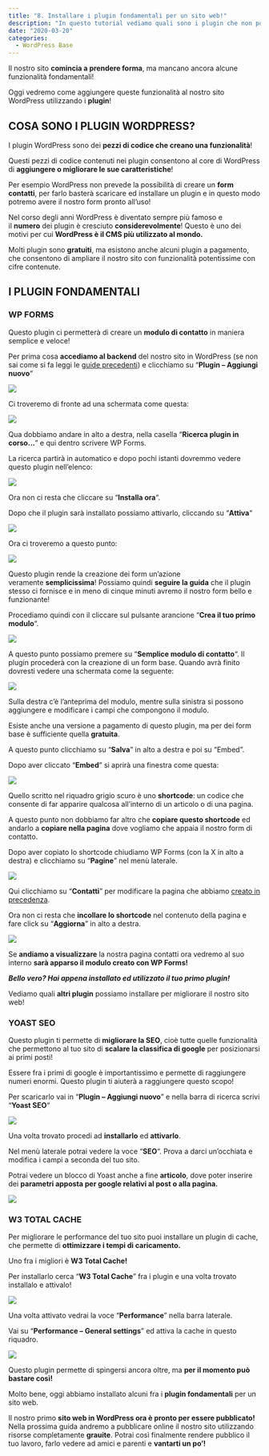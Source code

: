 ```yaml
---
title: "8. Installare i plugin fondamentali per un sito web!"
description: "In questo tutorial vediamo quali sono i plugin che non possono mancare sul tuo Sito WordPress"
date: "2020-03-20"
categories:
  - WordPress Base
---
```


Il nostro sito **comincia a prendere forma**, ma mancano ancora alcune funzionalità fondamentali!

Oggi vedremo come aggiungere queste funzionalità al nostro sito WordPress utilizzando i **plugin**!

## COSA SONO I PLUGIN WORDPRESS?

I plugin WordPress sono dei **pezzi di codice che creano una funzionalità**!

Questi pezzi di codice contenuti nei plugin consentono al core di WordPress di **aggiungere o migliorare le sue caratteristiche**!

Per esempio WordPress non prevede la possibilità di creare un **form contatti**, per farlo basterà scaricare ed installare un plugin e in questo modo potremo avere il nostro form pronto all’uso!

Nel corso degli anni WordPress è diventato sempre più famoso e il **numero** dei plugin è cresciuto **considerevolmente**! Questo è uno dei motivi per cui **WordPress è il CMS più utilizzato al mondo.**

Molti plugin sono **gratuiti**, ma esistono anche alcuni plugin a pagamento, che consentono di ampliare il nostro sito con funzionalità potentissime con cifre contenute.

## I PLUGIN FONDAMENTALI

### WP FORMS

Questo plugin ci permetterà di creare un **modulo di contatto** in maniera semplice e veloce!

Per prima cosa **accediamo al backend** del nostro sito in WordPress (se non sai come si fa leggi le [guide precedenti](/argomento/inizia-qui/)) e clicchiamo su “**Plugin – Aggiungi nuovo**“

![](images/Annotazione-2020-03-31-164744.png)

Ci troveremo di fronte ad una schermata come questa:

![](images/image-1024x528-1.png)

Qua dobbiamo andare in alto a destra, nella casella “**Ricerca plugin in corso…**” e qui dentro scrivere WP Forms.

La ricerca partirà in automatico e dopo pochi istanti dovremmo vedere questo plugin nell’elenco:

![](images/image-1-2.png)

Ora non ci resta che cliccare su “**Installa ora**“.

Dopo che il plugin sarà installato possiamo attivarlo, cliccando su “**Attiva**“

![](images/image-2.png)

Ora ci troveremo a questo punto:

![](images/image-3-1.png)

Questo plugin rende la creazione dei form un’azione veramente **semplicissima**! Possiamo quindi **seguire la guida** che il plugin stesso ci fornisce e in meno di cinque minuti avremo il nostro form bello e funzionante!

Procediamo quindi con il cliccare sul pulsante arancione “**Crea il tuo primo modulo**“.

![](images/image-4-1024x458-1.png)

A questo punto possiamo premere su “**Semplice modulo di contatto**“. Il plugin procederà con la creazione di un form base. Quando avrà finito dovresti vedere una schermata come la seguente:

![](images/image-5-1024x495-1.png)

Sulla destra c’è l’anteprima del modulo, mentre sulla sinistra si possono aggiungere e modificare i campi che compongono il modulo.

Esiste anche una versione a pagamento di questo plugin, ma per dei form base è sufficiente quella **gratuita**.

A questo punto clicchiamo su “**Salva**” in alto a destra e poi su “Embed”.

Dopo aver cliccato “**Embed**” si aprirà una finestra come questa:

![](images/image-6.png)

Quello scritto nel riquadro grigio scuro è uno **shortcode**: un codice che consente di far apparire qualcosa all’interno di un articolo o di una pagina.

A questo punto non dobbiamo far altro che **copiare questo shortcode** ed andarlo a **copiare nella pagina** dove vogliamo che appaia il nostro form di contatto.

Dopo aver copiato lo shortcode chiudiamo WP Forms (con la X in alto a destra) e clicchiamo su “**Pagine**” nel menù laterale.

![](images/Annotazione-2020-03-31-170213-1024x294-1.png)

Qui clicchiamo su “**Contatti**” per modificare la pagina che abbiamo [creato in precedenza](/blog/creiamo-le-pagine-del-nostro-primo-sito-web/).

Ora non ci resta che **incollare lo shortcode** nel contenuto della pagina e fare click su “**Aggiorna**” in alto a destra.

![](images/image-7-1024x458-1.png)

Se **andiamo a visualizzare** la nostra pagina contatti ora vedremo al suo interno **sarà apparso il modulo creato con WP Forms!**

_**Bello vero? Hai appena installato ed utilizzato il tuo primo plugin!**_

Vediamo quali **altri plugin** possiamo installare per migliorare il nostro sito web!

### YOAST SEO

Questo plugin ti permette di **migliorare la SEO**, cioè tutte quelle funzionalità che permettono al tuo sito di **scalare la classifica di google** per posizionarsi ai primi posti!

Essere fra i primi di google è importantissimo e permette di raggiungere numeri enormi. Questo plugin ti aiuterà a raggiungere questo scopo!

Per scaricarlo vai in “**Plugin – Aggiungi nuovo**” e nella barra di ricerca scrivi “**Yoast SEO**“

![](images/image-8-1.png)

Una volta trovato procedi ad **installarlo** ed **attivarlo**.

Nel menù laterale potrai vedere la voce “**SEO**“. Prova a darci un’occhiata e modifica i campi a seconda del tuo sito.

Potrai vedere un blocco di Yoast anche a fine **articolo**, dove poter inserire dei **parametri apposta per google relativi al post o alla pagina.**

![](images/image-9.png)

### W3 TOTAL CACHE

Per migliorare le performance del tuo sito puoi installare un plugin di cache, che permette di **ottimizzare i tempi di caricamento.**

Uno fra i migliori è **W3 Total Cache!**

Per installarlo cerca “**W3 Total Cache**” fra i plugin e una volta trovato installalo e attivalo!

![](images/image-10-1.png)

Una volta attivato vedrai la voce “**Performance**” nella barra laterale.

Vai su “**Performance – General settings**” ed attiva la cache in questo riquadro.

![](images/image-11-1024x188-1.png)

Questo plugin permette di spingersi ancora oltre, ma **per il momento può bastare così!**

Molto bene, oggi abbiamo installato alcuni fra i **plugin fondamentali** per un sito web.

Il nostro primo **sito web in WordPress ora è pronto per essere pubblicato!** Nella prossima guida andremo a pubblicare online il nostro sito utilizzando risorse completamente **grauite**. Potrai così finalmente rendere pubblico il tuo lavoro, farlo vedere ad amici e parenti e **vantarti un po’!**
